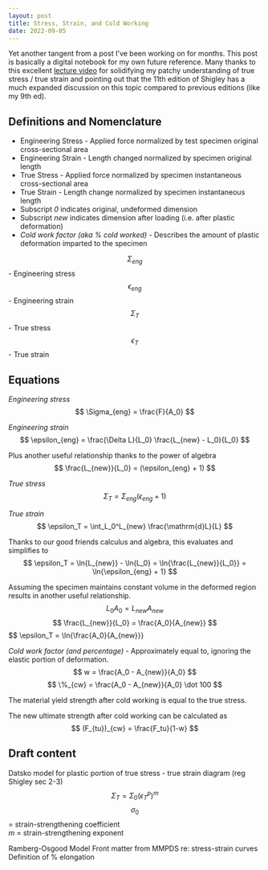 ```yaml
---
layout: post
title: Stress, Strain, and Cold Working
date: 2022-09-05
---
```


Yet another tangent from a post I've been working on for months. This post is basically a digital notebook for my own future reference. Many thanks to this excellent [lecture video](https://youtu.be/SOuJKinePR0) for solidifying my patchy understanding of true stress / true strain and pointing out that the 11th edition of Shigley has a much expanded discussion on this topic compared to previous editions (like my 9th ed).

## Definitions and Nomenclature
* Engineering Stress - Applied force normalized by test specimen original cross-sectional area
* Engineering Strain - Length changed normalized by specimen original length
* True Stress - Applied force normalized by specimen instantaneous cross-sectional area
* True Strain - Length change normalized by specimen instantaneous length
* Subscript *0* indicates original, undeformed dimension
* Subscript *new* indicates dimension after loading (i.e. after plastic deformation)
* *Cold work factor (aka % cold worked)* - Describes the amount of plastic deformation imparted to the specimen

$$ \Sigma_{eng} $$ - Engineering stress  
$$ \epsilon_{eng} $$ - Engineering strain  
$$ \Sigma_T $$ - True stress  
$$ \epsilon_T $$ - True strain  

## Equations
*Engineering stress*  
$$ \Sigma_{eng} = \frac{F}{A_0} $$

*Engineering strain*
$$ \epsilon_{eng} = \frac{\Delta L}{L_0} \frac{L_{new} - L_0}{L_0} $$

Plus another useful relationship thanks to the power of algebra
$$ \frac{L_{new}}{L_0} = (\epsilon_{eng} + 1) $$

*True stress*
$$ \Sigma_T = \Sigma_{eng} (\epsilon_{eng} + 1) $$

*True strain*
$$ \epsilon_T = \int_L_0^L_{new} \frac{\mathrm{d}L}{L} $$

Thanks to our good friends calculus and algebra, this evaluates and simplifies to
$$ \epsilon_T = \ln{L_{new}} - \ln{L_0} = \ln{\frac{L_{new}}{L_0}} = \ln{\epsilon_{eng} + 1} $$

Assuming the specimen maintains constant volume in the deformed region results in another useful relationship.
$$ L_0 A_0 = L_{new} A_{new} $$
$$ \frac{L_{new}}{L_0} = \frac{A_0}{A_{new}} $$
$$ \epsilon_T = \ln{\frac{A_0}{A_{new}}}

*Cold work factor (and percentage)* - Approximately equal to, ignoring the elastic portion of deformation.
$$ w = \frac{A_0 - A_{new}}{A_0} $$
$$ \%_{cw} = \frac{A_0 - A_{new}}{A_0} \dot 100 $$

The material yield strength after cold working is equal to the true stress.

The new ultimate strength after cold working can be calculated as
$$ (F_{tu})_{cw} = \frac{F_tu}{1-w} $$

## Draft content
Datsko model for plastic portion of true stress - true strain diagram (reg Shigley sec 2-3)
$$ \Sigma_T = \Sigma_0 (\epsilon_T^p)^m $$
$$\sigma_0 $$ =  strain-strengthening coefficient  
*m* = strain-strengthening exponent

Ramberg-Osgood Model
Front matter from MMPDS re: stress-strain curves
Definition of % elongation